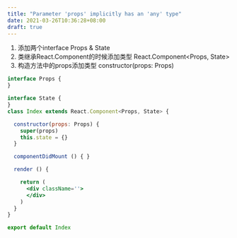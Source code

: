 ```yaml
---
title: "Parameter 'props' implicitly has an 'any' type"
date: 2021-03-26T10:36:28+08:00
draft: true
---
```


1. 添加两个interface Props & State
2. 类继承React.Component的时候添加类型 React.Component<Props, State>
3. 构造方法中的props添加类型 constructor(props: Props)

```jsx
interface Props {
}

interface State {
}
class Index extends React.Component<Props, State> {

  constructor(props: Props) {
    super(props)
    this.state = {}
  }

  componentDidMount () { }

  render () {

    return (
      <div className=''>
      </div>
    )
  }
}

export default Index
```
